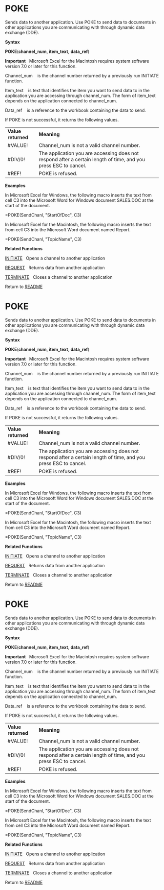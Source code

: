 # POKE

Sends data to another application. Use POKE to send data to documents in
other applications you are communicating with through dynamic data
exchange (DDE).

**Syntax**

**POKE**(**channel\_num, item\_text**, **data\_ref**)

**Important**&nbsp;&nbsp;&nbsp;Microsoft Excel for the Macintosh
requires system software version 7.0 or later for this function.

Channel\_num&nbsp;&nbsp;&nbsp;&nbsp;is the channel number returned by a
previously run INITIATE function.

Item\_text&nbsp;&nbsp;&nbsp;&nbsp;is text that identifies the item you
want to send data to in the application you are accessing through
channel\_num. The form of item\_text depends on the application
connected to channel\_num.

Data\_ref&nbsp;&nbsp;&nbsp;&nbsp;is a reference to the workbook
containing the data to send.

If POKE is not successful, it returns the following values.

|                    |                                                                                                                 |
| ------------------ | --------------------------------------------------------------------------------------------------------------- |
| **Value returned** | **Meaning**                                                                                                     |
| \#VALUE\!          | Channel\_num is not a valid channel number.                                                                     |
| \#DIV/0\!          | The application you are accessing does not respond after a certain length of time, and you press ESC to cancel. |
| \#REF\!            | POKE is refused.                                                                                                |

**Examples**

In Microsoft Excel for Windows, the following macro inserts the text
from cell C3 into the Microsoft Word for Windows document SALES.DOC at
the start of the document.

\=POKE(SendChanl, "StartOfDoc", C3)

In Microsoft Excel for the Macintosh, the following macro inserts the
text from cell C3 into the Microsoft Word document named Report.

\=POKE(SendChanl, "TopicName", C3)

**Related Functions**

[INITIATE](INITIATE.md)&nbsp;&nbsp;&nbsp;Opens a channel to another application

[REQUEST](REQUEST.md)&nbsp;&nbsp;&nbsp;Returns data from another application

[TERMINATE](TERMINATE.md)&nbsp;&nbsp;&nbsp;Closes a channel to another application



Return to [README](README.md#P)

# POKE

Sends data to another application. Use POKE to send data to documents in
other applications you are communicating with through dynamic data
exchange (DDE).

**Syntax**

**POKE**(**channel\_num, item\_text**, **data\_ref**)

**Important**&nbsp;&nbsp;&nbsp;Microsoft Excel for the Macintosh
requires system software version 7.0 or later for this function.

Channel\_num&nbsp;&nbsp;&nbsp;&nbsp;is the channel number returned by a
previously run INITIATE function.

Item\_text&nbsp;&nbsp;&nbsp;&nbsp;is text that identifies the item you
want to send data to in the application you are accessing through
channel\_num. The form of item\_text depends on the application
connected to channel\_num.

Data\_ref&nbsp;&nbsp;&nbsp;&nbsp;is a reference to the workbook
containing the data to send.

If POKE is not successful, it returns the following values.

|                    |                                                                                                                 |
| ------------------ | --------------------------------------------------------------------------------------------------------------- |
| **Value returned** | **Meaning**                                                                                                     |
| \#VALUE\!          | Channel\_num is not a valid channel number.                                                                     |
| \#DIV/0\!          | The application you are accessing does not respond after a certain length of time, and you press ESC to cancel. |
| \#REF\!            | POKE is refused.                                                                                                |

**Examples**

In Microsoft Excel for Windows, the following macro inserts the text
from cell C3 into the Microsoft Word for Windows document SALES.DOC at
the start of the document.

\=POKE(SendChanl, "StartOfDoc", C3)

In Microsoft Excel for the Macintosh, the following macro inserts the
text from cell C3 into the Microsoft Word document named Report.

\=POKE(SendChanl, "TopicName", C3)

**Related Functions**

[INITIATE](INITIATE.md)&nbsp;&nbsp;&nbsp;Opens a channel to another application

[REQUEST](REQUEST.md)&nbsp;&nbsp;&nbsp;Returns data from another application

[TERMINATE](TERMINATE.md)&nbsp;&nbsp;&nbsp;Closes a channel to another application



Return to [README](README.md#P)

# POKE

Sends data to another application. Use POKE to send data to documents in
other applications you are communicating with through dynamic data
exchange (DDE).

**Syntax**

**POKE**(**channel\_num, item\_text**, **data\_ref**)

**Important**&nbsp;&nbsp;&nbsp;Microsoft Excel for the Macintosh
requires system software version 7.0 or later for this function.

Channel\_num&nbsp;&nbsp;&nbsp;&nbsp;is the channel number returned by a
previously run INITIATE function.

Item\_text&nbsp;&nbsp;&nbsp;&nbsp;is text that identifies the item you
want to send data to in the application you are accessing through
channel\_num. The form of item\_text depends on the application
connected to channel\_num.

Data\_ref&nbsp;&nbsp;&nbsp;&nbsp;is a reference to the workbook
containing the data to send.

If POKE is not successful, it returns the following values.

|                    |                                                                                                                 |
| ------------------ | --------------------------------------------------------------------------------------------------------------- |
| **Value returned** | **Meaning**                                                                                                     |
| \#VALUE\!          | Channel\_num is not a valid channel number.                                                                     |
| \#DIV/0\!          | The application you are accessing does not respond after a certain length of time, and you press ESC to cancel. |
| \#REF\!            | POKE is refused.                                                                                                |

**Examples**

In Microsoft Excel for Windows, the following macro inserts the text
from cell C3 into the Microsoft Word for Windows document SALES.DOC at
the start of the document.

\=POKE(SendChanl, "StartOfDoc", C3)

In Microsoft Excel for the Macintosh, the following macro inserts the
text from cell C3 into the Microsoft Word document named Report.

\=POKE(SendChanl, "TopicName", C3)

**Related Functions**

[INITIATE](INITIATE.md)&nbsp;&nbsp;&nbsp;Opens a channel to another application

[REQUEST](REQUEST.md)&nbsp;&nbsp;&nbsp;Returns data from another application

[TERMINATE](TERMINATE.md)&nbsp;&nbsp;&nbsp;Closes a channel to another application



Return to [README](README.md#P)

